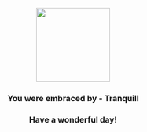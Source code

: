 <p align="center">
    <img src="https://raw.githubusercontent.com/PokeAPI/sprites/master/sprites/pokemon/520.png" width="150" height="150">
</p>
<h3 align="center">You were embraced by - <b>Tranquill</b></h3>
<h3 align="center">Have a wonderful day!</h3>
